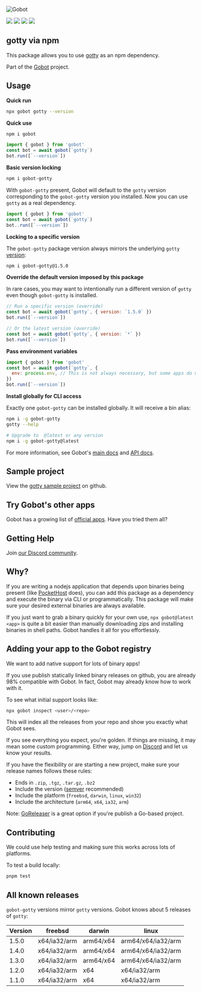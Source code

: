 ![Gobot](https://raw.githubusercontent.com/benallfree/gobot/v1.0.0-alpha.32/assets/gobot-banner-300x.png)

![](https://img.shields.io/npm/v/gobot-gotty) ![](https://img.shields.io/npm/dt/gobot-gotty) ![](https://img.shields.io/github/commit-activity/t/benallfree/gobot) ![](https://img.shields.io/github/stars/benallfree/gobot)

## gotty via npm

This package allows you to use [gotty](https://github.com/sorenisanerd/gotty) as an npm dependency.

Part of the [Gobot](https://www.npmjs.com/package/gobot) project.

## Usage

**Quick run**

```bash
npx gobot gotty --version
```

**Quick use**

```bash
npm i gobot
```

```js
import { gobot } from 'gobot'
const bot = await gobot(`gotty`)
bot.run([`--version`])
```

**Basic version locking**

```bash
npm i gobot-gotty
```

With `gobot-gotty` present, Gobot will default to the `gotty` version corresponding to the `gobot-gotty` version you installed. Now you can use `gotty` as a real dependency.

```js
import { gobot } from 'gobot'
const bot = await gobot(`gotty`)
bot..run([`--version`])
```

**Locking to a specific version**

The `gobot-gotty` package version always mirrors the underlying `gotty` [version](#known-versions):

```bash
npm i gobot-gotty@1.5.0
```

**Override the default version imposed by this package**

In rare cases, you may want to intentionally run a different version of `gotty` even though `gobot-gotty` is installed.

```js
// Run a specific version (override)
const bot = await gobot(`gotty`, { version: `1.5.0` })
bot.run([`--version`])

// Or the latest version (override)
const bot = await gobot(`gotty`, { version: `*` })
bot.run([`--version`])
```

**Pass environment variables**

```js
import { gobot } from 'gobot'
const bot = await gobot(`gotty`, {
  env: process.env, // This is not always necessary, but some apps do need it
})
bot.run([`--version`])
```

**Install globally for CLI access**

Exactly one `gobot-gotty` can be installed globally. It will receive a bin alias:

```bash
npm i -g gobot-gotty
gotty --help

# Upgrade to  @latest or any version
npm i -g gobot-gotty@latest
```

For more information, see Gobot's [main docs](https://www.npmjs.com/package/gobot) and [API docs](https://github.com/benallfree/gobot/blob/v1.0.0-alpha.32/docs/readme.md).



## Sample project

View the [gotty sample project](https://github.com/benallfree/gobot/tree/v1.0.0-alpha.32/src/apps/gotty/sample-project) on github.

## Try Gobot's other apps

Gobot has a growing list of [official apps](https://www.npmjs.com/package/gobot#official-gobot-apps). Have you tried them all?

## Getting Help

Join [our Discord community](https://discord.gg/977kMmFnXc).

## Why?

If you are writing a nodejs application that depends upon binaries being present (like [PocketHost](https://github.com/pockethost/pockethost) does), you can add this package as a dependency and execute the binary via CLI or programmatically. This package will make sure your desired external binaries are always available.

If you just want to grab a binary quickly for your own use, `npx gobot@latest <app>` is quite a bit easier than manually downloading zips and installing binaries in shell paths. Gobot handles it all for you effortlessly.

## Adding your app to the Gobot registry

We want to add native support for lots of binary apps!

If you use publish statically linked binary releases on github, you are already 98% compatible with Gobot. In fact, Gobot may already know how to work with it.

To see what initial support looks like:

```bash
npx gobot inspect <user>/<repo>
```

This will index all the releases from your repo and show you exactly what Gobot sees.

If you see everything you expect, you're golden. If things are missing, it may mean some custom programming. Either way, jump on [Discord](https://discord.gg/977kMmFnXc) and let us know your results.

If you have the flexibility or are starting a new project, make sure your release names follows these rules:

- Ends in `.zip`, `.tgz`, `.tar.gz`, `.bz2`
- Include the version ([semver](https://semver.org) recommended)
- Include the platform (`freebsd`, `darwin`, `linux`, `win32`)
- Include the architecture (`arm64`, `x64`, `ia32`, `arm`)

Note: [GoReleaser](https://goreleaser.com/) is a great option if you're publish a Go-based project.

## Contributing

We could use help testing and making sure this works across lots of platforms.

To test a build locally:

```bash
pnpm test
```


## All known releases

`gobot-gotty` versions mirror `gotty` versions. Gobot knows about 5 releases of `gotty`:

| Version | freebsd      | darwin    | linux              |
| ------- | ------------ | --------- | ------------------ |
| 1.5.0   | x64/ia32/arm | arm64/x64 | arm64/x64/ia32/arm |
| 1.4.0   | x64/ia32/arm | arm64/x64 | arm64/x64/ia32/arm |
| 1.3.0   | x64/ia32/arm | arm64/x64 | arm64/x64/ia32/arm |
| 1.2.0   | x64/ia32/arm | x64       | x64/ia32/arm       |
| 1.1.0   | x64/ia32/arm | x64       | x64/ia32/arm       |
